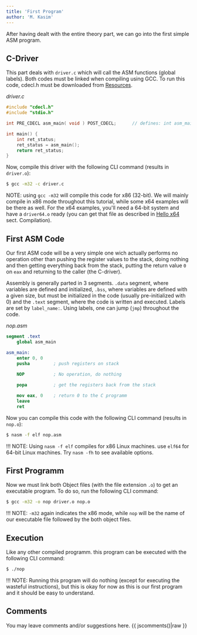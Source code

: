 ```yaml
---
title: 'First Program'
author: 'M. Kasim'
---
```


After having dealt with the entire theory part, we can go into the first simple ASM program.

## C-Driver
This part deals with `driver.c` which will call the ASM functions (global labels). Both codes must be linked when compiling using GCC. To run this code, cdecl.h must be downloaded from [Resources](../../resources).

_driver.c_
```C
#include "cdecl.h"
#include "stdio.h"

int PRE_CDECL asm_main( void ) POST_CDECL;		// defines: int asm_main()

int main() {
    int ret_status;
    ret_status = asm_main();
    return ret_status;
}

```

Now, compile this driver with the following CLI command (results in `driver.o`):

```bash
$ gcc -m32 -c driver.c
```

NOTE: using `gcc -m32` will compile this code for x86 (32-bit). We will mainly compile in x86 mode throughout this tutorial, while some x64 examples will be there as well. For the x64 examples, you'll need a 64-bit system and have a `driver64.o` ready (you can get that file as described in [Hello x64](../hello-x64) sect. Compilation).


## First ASM Code
Our first ASM code will be a very simple one wich actually performs no operation other than pushing the register values to the stack, doing nothing and then getting everything back from the stack, putting the return value `0` on `eax` and returning to the caller (the C-driver).

Assembly is generally parted in 3 segments. `.data` segment, where variables are defined and initialized, `.bss`, where variables are defined with a given size, but must be initialized in the code (usually pre-initialized with 0) and the `.text` segment, where the code is written and executed. Labels are set by `label_name:`. Using labels, one can jump (`jmp`) throughout the code.

_nop.asm_
```NASM
segment .text
    global asm_main

asm_main:
	enter 0, 0
    pusha         ; push registers on stack
    
    NOP           ; No operation, do nothing

    popa          ; get the registers back from the stack

    mov eax, 0    ; return 0 to the C programm
    leave
    ret
```

Now you can compile this code with the following CLI command  (results in `nop.o`):

```bash
$ nasm -f elf nop.asm
```

!!! NOTE: Using `nasm -f elf` compiles for x86 Linux machines. use `elf64` for 64-bit Linux machines. Try `nasm -fh` to see available options.

## First Programm
Now we must link both Object files (with the file extension `.o`) to get an executable program. To do so, run the following CLI command:

```bash
$ gcc -m32 -o nop driver.o nop.o
```

!!! NOTE: `-m32` again indicates the x86 mode, while `nop` will be the name of our executable file followed by the both object files.

## Execution
Like any other compiled programm. this program can be executed with the following CLI command:

```bash
$ ./nop
```

!!! NOTE: Running this program will do nothing (except for executing the wasteful instructions), but this is okay for now as this is our first program and it should be easy to understand.


## Comments
You may leave comments and/or suggestions here.
{{ jscomments()|raw }}